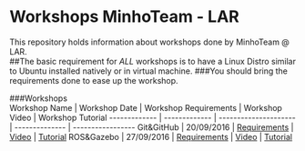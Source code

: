 # Workshops MinhoTeam - LAR

This repository holds information about workshops done by MinhoTeam @ LAR.   
##The basic requirement for *ALL* workshops is to have a Linux Distro similar to Ubuntu installed natively or in virtual machine.
###You should bring the requirements done to ease up the workshop.

###Workshops  
Workshop Name | Workshop Date | Workshop Requirements | Workshop Video | Workshop Tutorial 
------------- | ------------- | --------------------- | -------------- | ----------------- 
Git&GitHub | 20/09/2016 | [Requirements](http://github.com/minhoteam-msl/workshops/blob/master/requirements/git.md) | [Video](https://www.youtube.com/watch?v=f40aulY2oTU) | [Tutorial](http://github.com/minhoteam-msl/workshops/blob/master/tutorials/git.md)
ROS&Gazebo | 27/09/2016 | [Requirements](http://github.com/minhoteam-msl/workshops/blob/master/requirements/rosgazebo.md) | [Video](https://www.youtube.com/watch?v=f40aulY2oTU) | [Tutorial](http://github.com/minhoteam-msl/workshops/blob/master/tutorials/rosgazebo.md)
